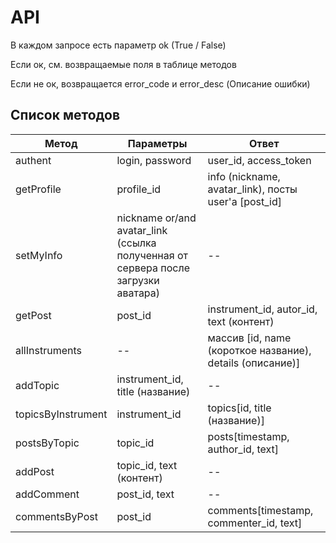 # API

В каждом запросе есть параметр ok (True / False)

Если ок, см. возвращаемые поля в таблице методов

Если не ок, возвращается error_code и error_desc (Описание ошибки) 

## Список методов
| Метод      | Параметры | Ответ |
| --- | --- | --- |
| authent | login, password | user_id, access_token |
| getProfile | profile_id | info (nickname, avatar_link), посты user'а [post_id] |
| setMyInfo | nickname or/and avatar_link (ссылка полученная от сервера после загрузки аватара) | -- |
| getPost | post_id | instrument_id, autor_id, text (контент) |
| allInstruments | -- | массив [id, name (короткое название), details (описание)] |
| addTopic | instrument_id, title (название) | -- |
| topicsByInstrument | instrument_id | topics[id, title (название)] |
| postsByTopic | topic_id | posts[timestamp, author_id, text] |
| addPost | topic_id, text (контент) | -- |
| addComment | post_id, text | -- |
| commentsByPost | post_id | comments[timestamp, commenter_id, text] |
